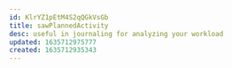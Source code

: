 ```yaml
---
id: KlrYZ1pEtM4S2qQGkVsGb
title: sawPlannedActivity
desc: useful in journaling for analyzing your workload
updated: 1635712975777
created: 1635712935343
---
```


